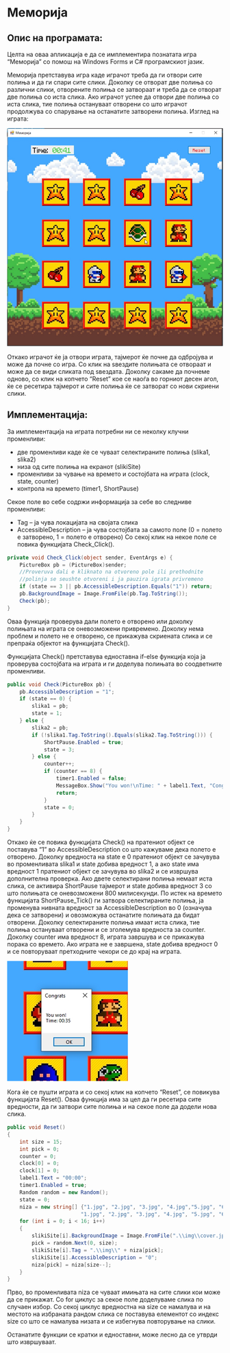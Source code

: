 # Меморија

## Опис на програмата:
Целта на оваа апликација е да се имплементира познатата игра “Меморија” со помош на Windows Forms и C# програмскиот јазик.

Меморија претставува игра каде играчот треба да ги отвори сите полиња и да ги спари сите слики. Доколку се отворат две полиња со различни слики, отворените полиња се затвораат и треба да се отворат две полиња со иста слика. Ако играчот успее да отвори две полиња со иста слика, тие полиња остануваат отворени со што играчот продолжува со спарување на останатите затворени полиња.
Изглед на играта:

![Изглед на играта](/Memorija/preview.jpg)
 
Откако играчот ќе ја отвори играта, тајмерот ќе почне да одбројува и може да почне со игра. Со клик на ѕвездите полињата се отвораат и може да се види сликата под ѕвездата. Доколку сакаме да почнеме одново, со клик на копчето “Reset” кое се наоѓа во горниот десен агол, ќе се ресетира тајмерот и сите полиња ќе се затворат со нови скриени слики.
 
## Имплементација:
За имплементација на играта потребни ни се неколку клучни променливи:
- две променливи каде ќе се чуваат селектираните полиња (slika1, slika2)
- низа од сите полиња на екранот (slikiSite)
- променливи за чување на времето и состојбата на играта (clock, state, counter)
- контрола на времето (timer1, ShortPause)

Секое поле во себе содржи информација за себе во следниве променливи:
- Tag – ја чува локацијата на својата слика
- AccessibleDescription – ја чува состојбата за самото поле (0 = полето е затворено, 1 = полето е отворено)
Со секој клик на некое поле се повика функцијата Check_Click(). 
```c#
private void Check_Click(object sender, EventArgs e) {
    PictureBox pb = (PictureBox)sender;
    //Proveruva dali e kliknato na otvoreno pole ili prethodnite
    //polinja se seushte otvoreni i ja pauzira igrata privremeno
    if (state == 3 || pb.AccessibleDescription.Equals("1")) return;
    pb.BackgroundImage = Image.FromFile(pb.Tag.ToString());
    Check(pb);
}
```
Оваа функција проверува дали полето е отворено или доколку полињата на играта се оневозможени привремено. Доколку нема проблем и полето не е отворено, се прикажува скриената слика и се препраќа објектот на функцијата Check(). 

Функцијата Check() претставува едноставна if-else функција која ја проверува состојбата на играта и ги доделува полињата во соодветните променливи. 
```c#
public void Check(PictureBox pb) {
    pb.AccessibleDescription = "1";
    if (state == 0) {
        slika1 = pb;
        state = 1;
    } else {
        slika2 = pb;
        if (!slika1.Tag.ToString().Equals(slika2.Tag.ToString())) {
            ShortPause.Enabled = true;
            state = 3;
        } else {
            counter++;
            if (counter == 8) {
                timer1.Enabled = false;
                MessageBox.Show("You won!\nTime: " + label1.Text, "Congrats");
                return;
            }
            state = 0;
        }
    }
}
```
Откако ќе се повика функцијата Check() на пратениот објект се поставува “1” во AccessibleDescription со што кажуваме дека полето е отворено. Доколку вредноста на state е 0 пратениот објект се зачувува во променливата slika1 и state добива вредност 1, а ако state има вредност 1 пратениот објект се зачувува во slika2 и се извршува дополнителна проверка. Ако двете селектирани полиња немаат иста слика, се активира ShortPause тајмерот и state добива вредност 3 со што полињата се оневозможени 800 милисекунди. По истек на времето функцијата ShortPause_Tick() ги затвора селектираните полиња, ја променува нивната вредност за AccessibleDescription во 0 (означува дека се затворени) и овозможува останатите полињата да бидат отворени.
Доколку селектираните полиња имаат иста слика, тие полиња остануваат отворени и се зголемува вредноста за counter. Доколку counter има вредност 8, играта завршува и се прикажува порака со времето. Ако играта не е завршена, state добива вредност 0 и се повторуваат претходните чекори се до крај на играта.

![Крај на играта](/Memorija/won.jpg)

Кога ќе се пушти играта и со секој клик на копчето “Reset”, се повикува функцијата Reset(). Оваа функција има за цел да ги ресетира сите вредности, да ги затвори сите полиња и на секое поле да додели нова слика.
```c#
public void Reset()
{
    int size = 15;
    int pick = 0;
    counter = 0;
    clock[0] = 0; 
    clock[1] = 0;
    label1.Text = "00:00";
    timer1.Enabled = true;
    Random random = new Random();
    state = 0;
    niza = new string[] {"1.jpg", "2.jpg", "3.jpg", "4.jpg","5.jpg", "6.jpg", "7.jpg", "8.jpg", 
                        "1.jpg", "2.jpg", "3.jpg", "4.jpg", "5.jpg", "6.jpg", "7.jpg", "8.jpg" };
    for (int i = 0; i < 16; i++)
    {
        slikiSite[i].BackgroundImage = Image.FromFile(".\\img\\cover.jpg");
        pick = random.Next(0, size);
        slikiSite[i].Tag = ".\\img\\" + niza[pick];
        slikiSite[i].AccessibleDescription = "0";
        niza[pick] = niza[size--];
    }
}
```
Прво, во променливата niza се чуваат имињата на сите слики кои може да се прикажат. Со for циклус за секое поле доделуваме слика по случаен избор. Со секој циклус вредностна на size се намалува и на местото на избраната рандом слика се поставува елементот со индекс size со што се намалува низата и се избегнува повторување на слики.

Останатите функции се кратки и едноставни, може лесно да се утврди што извршуваат.
